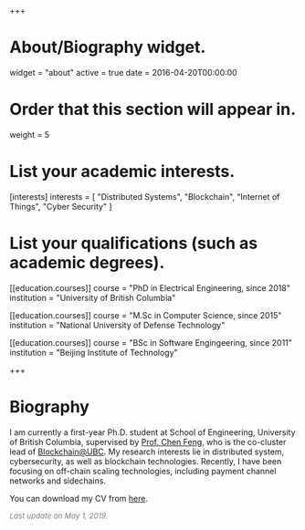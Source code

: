 +++
# About/Biography widget.
widget = "about"
active = true
date = 2016-04-20T00:00:00

# Order that this section will appear in.
weight = 5

# List your academic interests.
[interests]
  interests = [
    "Distributed Systems",
    "Blockchain",
    "Internet of Things",
    "Cyber Security"
  ]

# List your qualifications (such as academic degrees).
[[education.courses]]
  course = "PhD in Electrical Engineering, since 2018"
  institution = "University of British Columbia"

[[education.courses]]
  course = "M.Sc in Computer Science, since 2015"
  institution = "National University of Defense Technology"

[[education.courses]]
  course = "BSc in Software Engingeering, since 2011"
  institution = "Beijing Institute of Technology"

+++

# Biography

I am currently a first-year Ph.D. student at School of Engineering, University of British Columbia, supervised by [Prof. Chen Feng](https://people.ok.ubc.ca/cfeng01/index.html), who is the co-cluster lead of [Blockchain@UBC](https://blockchain.ubc.ca).
My research interests lie in distributed system, cybersecurity, as well as blockchain technologies.
Recently, I have been focusing on off-chain scaling technologies, including payment channel networks and sidechains.

You can download my CV from [here](https://fangyugai.me/files/cv.pdf).

<font color=gray size=2>*Last update on May 1, 2019.*</font>
